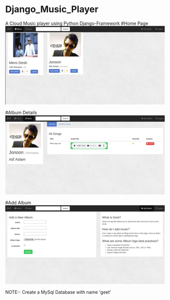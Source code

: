# Django_Music_Player
A Cloud Music player using Python Django-Framework
#Home Page
![Screenshot](home.png)

#Album Details
![Screenshot](albm_details.png)

#Add Album
![Screenshot](add_album.png)


NOTE:- Create a MySql Database with name  'geet'

